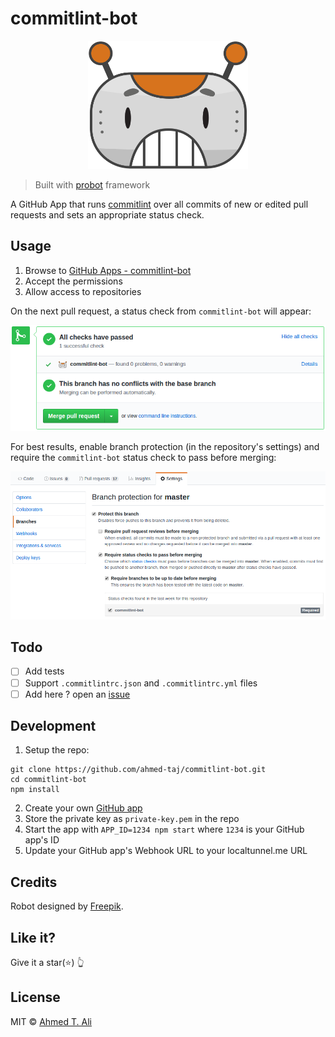 # commitlint-bot

<p align="center">
  <img src="docs/robot.svg" width="256" alt="commitlint-bot logo" />
</p>

> Built with [probot](https://github.com/probot/probot) framework

A GitHub App that runs [commitlint](https://github.com/marionebl/commitlint) over all commits of new or edited pull requests
and sets an appropriate status check.

## Usage

1. Browse to [GitHub Apps - commitlint-bot][apps]
2. Accept the permissions
3. Allow access to repositories

On the next pull request, a status check from `commitlint-bot` will appear:

![status-check-screenshot][]

For best results, enable branch protection (in the repository's settings) and require the `commitlint-bot` status check to pass before merging:

![branch-protection-screenshot][]

[apps]: https://github.com/apps/commitlint-bot
[status-check-screenshot]: docs/status.png
[branch-protection-screenshot]: docs/setting.png

## Todo

- [ ] Add tests
- [ ] Support `.commitlintrc.json` and `.commitlintrc.yml` files
- [ ] Add here ? open an [issue](https://github.com/ahmed-taj/commitlint-bot/issues/new)

## Development

1. Setup the repo:

```shell
git clone https://github.com/ahmed-taj/commitlint-bot.git
cd commitlint-bot
npm install
```

2. Create your own [GitHub app][]
3. Store the private key as `private-key.pem` in the repo
4. Start the app with `APP_ID=1234 npm start` where `1234` is your GitHub app's ID
5. Update your GitHub app's Webhook URL to your localtunnel.me URL

[GitHub app]: https://probot.github.io/docs/development/#configure-a-github-app


## Credits

Robot designed by [Freepik](https://www.freepik.com/free-vector/fun-pack-of-robots-avatars_1258314.htm).

## Like it?

Give it a star(:star:) :point_up_2:

## License

MIT © [Ahmed T. Ali](https://github.com/ahmed-taj)
